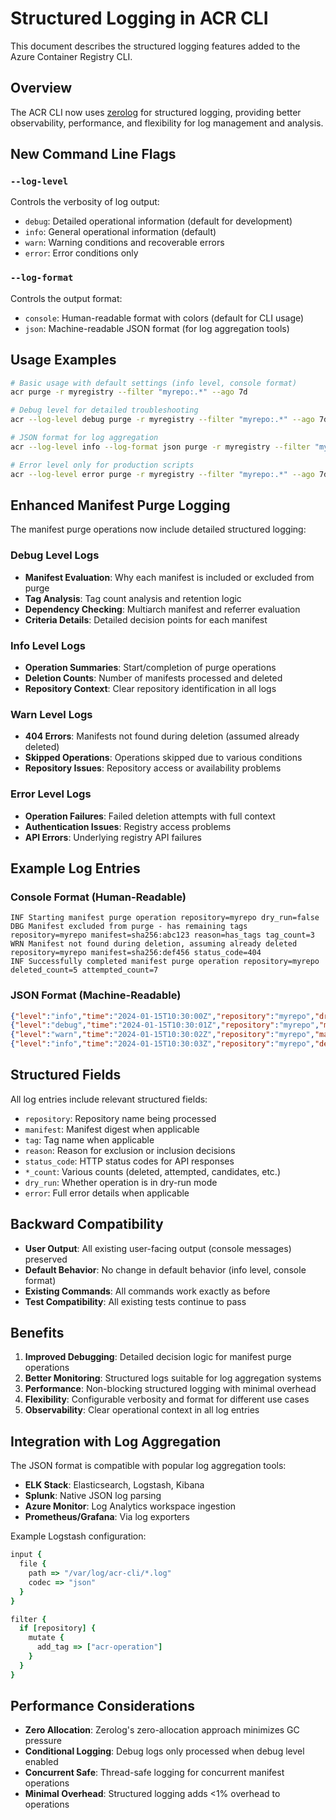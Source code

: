 # Structured Logging in ACR CLI

This document describes the structured logging features added to the Azure Container Registry CLI.

## Overview

The ACR CLI now uses [zerolog](https://github.com/rs/zerolog) for structured logging, providing better observability, performance, and flexibility for log management and analysis.

## New Command Line Flags

### `--log-level`
Controls the verbosity of log output:
- `debug`: Detailed operational information (default for development)
- `info`: General operational information (default)
- `warn`: Warning conditions and recoverable errors
- `error`: Error conditions only

### `--log-format`
Controls the output format:
- `console`: Human-readable format with colors (default for CLI usage)
- `json`: Machine-readable JSON format (for log aggregation tools)

## Usage Examples

```bash
# Basic usage with default settings (info level, console format)
acr purge -r myregistry --filter "myrepo:.*" --ago 7d

# Debug level for detailed troubleshooting
acr --log-level debug purge -r myregistry --filter "myrepo:.*" --ago 7d

# JSON format for log aggregation
acr --log-level info --log-format json purge -r myregistry --filter "myrepo:.*" --ago 7d

# Error level only for production scripts
acr --log-level error purge -r myregistry --filter "myrepo:.*" --ago 7d
```

## Enhanced Manifest Purge Logging

The manifest purge operations now include detailed structured logging:

### Debug Level Logs
- **Manifest Evaluation**: Why each manifest is included or excluded from purge
- **Tag Analysis**: Tag count analysis and retention logic
- **Dependency Checking**: Multiarch manifest and referrer evaluation
- **Criteria Details**: Detailed decision points for each manifest

### Info Level Logs
- **Operation Summaries**: Start/completion of purge operations
- **Deletion Counts**: Number of manifests processed and deleted
- **Repository Context**: Clear repository identification in all logs

### Warn Level Logs
- **404 Errors**: Manifests not found during deletion (assumed already deleted)
- **Skipped Operations**: Operations skipped due to various conditions
- **Repository Issues**: Repository access or availability problems

### Error Level Logs
- **Operation Failures**: Failed deletion attempts with full context
- **Authentication Issues**: Registry access problems
- **API Errors**: Underlying registry API failures

## Example Log Entries

### Console Format (Human-Readable)
```
INF Starting manifest purge operation repository=myrepo dry_run=false
DBG Manifest excluded from purge - has remaining tags repository=myrepo manifest=sha256:abc123 reason=has_tags tag_count=3
WRN Manifest not found during deletion, assuming already deleted repository=myrepo manifest=sha256:def456 status_code=404
INF Successfully completed manifest purge operation repository=myrepo deleted_count=5 attempted_count=7
```

### JSON Format (Machine-Readable)
```json
{"level":"info","time":"2024-01-15T10:30:00Z","repository":"myrepo","dry_run":false,"message":"Starting manifest purge operation"}
{"level":"debug","time":"2024-01-15T10:30:01Z","repository":"myrepo","manifest":"sha256:abc123","reason":"has_tags","tag_count":3,"message":"Manifest excluded from purge - has remaining tags"}
{"level":"warn","time":"2024-01-15T10:30:02Z","repository":"myrepo","manifest":"sha256:def456","status_code":404,"message":"Manifest not found during deletion, assuming already deleted"}
{"level":"info","time":"2024-01-15T10:30:03Z","repository":"myrepo","deleted_count":5,"attempted_count":7,"message":"Successfully completed manifest purge operation"}
```

## Structured Fields

All log entries include relevant structured fields:

- `repository`: Repository name being processed
- `manifest`: Manifest digest when applicable
- `tag`: Tag name when applicable
- `reason`: Reason for exclusion or inclusion decisions
- `status_code`: HTTP status codes for API responses
- `*_count`: Various counts (deleted, attempted, candidates, etc.)
- `dry_run`: Whether operation is in dry-run mode
- `error`: Full error details when applicable

## Backward Compatibility

- **User Output**: All existing user-facing output (console messages) preserved
- **Default Behavior**: No change in default behavior (info level, console format)
- **Existing Commands**: All commands work exactly as before
- **Test Compatibility**: All existing tests continue to pass

## Benefits

1. **Improved Debugging**: Detailed decision logic for manifest purge operations
2. **Better Monitoring**: Structured logs suitable for log aggregation systems
3. **Performance**: Non-blocking structured logging with minimal overhead
4. **Flexibility**: Configurable verbosity and format for different use cases
5. **Observability**: Clear operational context in all log entries

## Integration with Log Aggregation

The JSON format is compatible with popular log aggregation tools:

- **ELK Stack**: Elasticsearch, Logstash, Kibana
- **Splunk**: Native JSON log parsing
- **Azure Monitor**: Log Analytics workspace ingestion
- **Prometheus/Grafana**: Via log exporters

Example Logstash configuration:
```ruby
input {
  file {
    path => "/var/log/acr-cli/*.log"
    codec => "json"
  }
}

filter {
  if [repository] {
    mutate {
      add_tag => ["acr-operation"]
    }
  }
}
```

## Performance Considerations

- **Zero Allocation**: Zerolog's zero-allocation approach minimizes GC pressure
- **Conditional Logging**: Debug logs only processed when debug level enabled
- **Concurrent Safe**: Thread-safe logging for concurrent manifest operations
- **Minimal Overhead**: Structured logging adds <1% overhead to operations